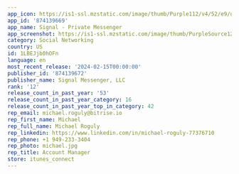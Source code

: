 ```yaml
---
app_icon: https://is1-ssl.mzstatic.com/image/thumb/Purple112/v4/52/e9/de/52e9defd-0add-6fa0-1564-0f38d35b7824/AppIcon-0-1x_U007emarketing-0-7-0-sRGB-0-85-220-0.png/1024x1024bb.png
app_id: '874139669'
app_name: Signal - Private Messenger
app_screenshot: https://is1-ssl.mzstatic.com/image/thumb/PurpleSource126/v4/a2/e2/66/a2e26653-4bd5-a8d3-fd13-d8160b85ac74/6db22139-6a63-4fc2-ad4d-980984157e11_6.5_Privacy.png/1284x2778bb.png
category: Social Networking
country: US
id: 1LBEJjb0hOFn
language: en
most_recent_release: '2024-02-15T00:00:00'
publisher_id: '874139672'
publisher_name: Signal Messenger, LLC
rank: '12'
release_count_in_past_year: '53'
release_count_in_past_year_category: 16
release_count_in_past_year_top_in_category: 42
rep_email: michael.roguly@bitrise.io
rep_first_name: Michael
rep_full_name: Michael Roguly
rep_linkedin: https://www.linkedin.com/in/michael-roguly-77376710
rep_phone: +1 949-233-3404
rep_photo: michael.jpg
rep_title: Account Manager
store: itunes_connect
---
```

